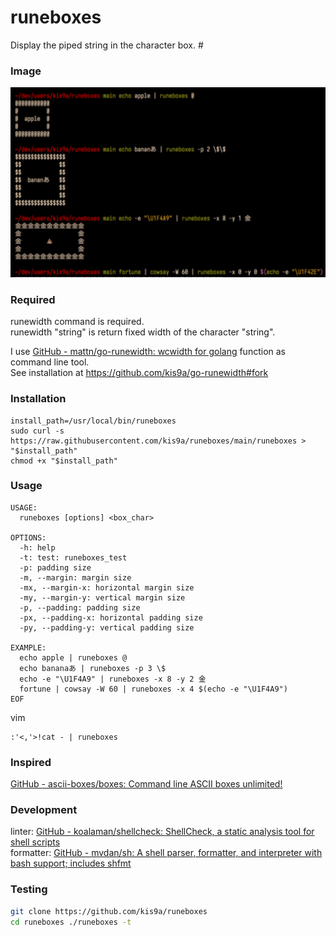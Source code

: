 # runeboxes

Display the piped string in the character box. #

### Image

![runeboxes command image](./runeboxes.png)

### Required

runewidth command is required.  
runewidth "string" is return fixed width of the character "string".

I use [GitHub - mattn/go-runewidth: wcwidth for golang](https://github.com/mattn/go-runewidth) function as command line tool.  
See installation at <https://github.com/kis9a/go-runewidth#fork>

### Installation

```
install_path=/usr/local/bin/runeboxes
sudo curl -s https://raw.githubusercontent.com/kis9a/runeboxes/main/runeboxes > "$install_path"
chmod +x "$install_path"
```

### Usage

```
USAGE:
  runeboxes [options] <box_char>

OPTIONS:
  -h: help
  -t: test: runeboxes_test
  -p: padding size
  -m, --margin: margin size
  -mx, --margin-x: horizontal margin size
  -my, --margin-y: vertical margin size
  -p, --padding: padding size
  -px, --padding-x: horizontal padding size
  -py, --padding-y: vertical padding size

EXAMPLE:
  echo apple | runeboxes @
  echo bananaあ | runeboxes -p 3 \$
  echo -e "\U1F4A9" | runeboxes -x 8 -y 2 金
  fortune | cowsay -W 60 | runeboxes -x 4 $(echo -e "\U1F4A9")
EOF
```

vim

```
:'<,'>!cat - | runeboxes
```

### Inspired

[GitHub - ascii-boxes/boxes: Command line ASCII boxes unlimited!](https://github.com/ascii-boxes/boxes)

### Development

linter: [GitHub - koalaman/shellcheck: ShellCheck, a static analysis tool for shell scripts](https://github.com/koalaman/shellcheck)  
formatter: [GitHub - mvdan/sh: A shell parser, formatter, and interpreter with bash support; includes shfmt](https://github.com/mvdan/sh)

### Testing

```bash
git clone https://github.com/kis9a/runeboxes
cd runeboxes ./runeboxes -t
```
